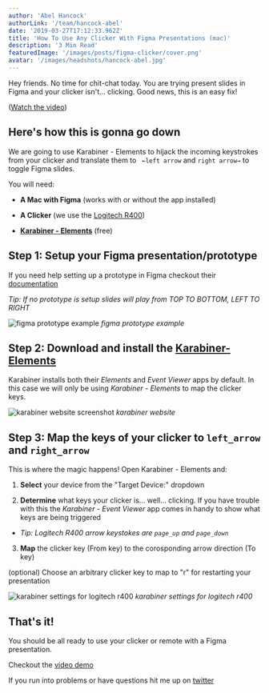 ```yaml
---
author: 'Abel Hancock'
authorLink: '/team/hancock-abel'
date: '2019-03-27T17:12:33.962Z'
title: 'How To Use Any Clicker With Figma Presentations (mac)'
description: '3 Min Read'
featuredImage: '/images/posts/figma-clicker/cover.png'
avatar: '/images/headshots/hancock-abel.jpg'
---
```

Hey friends. No time for chit-chat today. You are trying present slides in Figma and your clicker isn't... clicking. Good news, this is an easy fix!

([Watch the video](/videos/figma-clicker.mp4))

## Here's how this is gonna go down

We are going to use Karabiner - Elements to hijack the incoming keystrokes from your clicker and translate them to ` ←left arrow` and `right arrow→` to toggle Figma slides.

You will need:

* **A Mac with Figma** (works with or without the app installed)

* **A Clicker** (we use the [Logitech R400](https://www.amazon.com/dp/B002GHBUTK/ref=cm_sw_r_tw_dp_U_x_avbNCb1GHC3EJ))

* [**Karabiner - Elements**](https://pqrs.org/osx/karabiner/) (free)

## Step 1: Setup your Figma presentation/prototype

If you need help setting up a prototype in Figma checkout their [documentation](https://help.figma.com/category/87-prototyping)

*Tip: If no prototype is setup slides will play from TOP TO BOTTOM, LEFT TO RIGHT* 

![figma prototype example](/images/posts/figma-clicker/figma-presentation-prototype.png)
_figma prototype example_

## Step 2: Download and install the [Karabiner-Elements](https://pqrs.org/osx/karabiner/)

Karabiner installs both their *Elements* and *Event Viewer* apps by default. In this case we will only be using *Karabiner - Elements* to map the clicker keys.

![karabiner website screenshot](/images/posts/figma-clicker/download-karabiner-app.png)
_karabiner website_


## Step 3: Map the keys of your clicker to `left_arrow` and `right_arrow`

This is where the magic happens! Open Karabiner - Elements and:

1. **Select** your device from the "Target Device:" dropdown

2. **Determine** what keys your clicker is... well... clicking. If you have trouble with this the *Karabiner - Event Viewer* app comes in handy to show what keys are being triggered

- *Tip: Logitech R400 arrow keystokes are `page_up` and `page_down`*


3. **Map** the clicker key (From key) to the corosponding arrow direction (To key)

(optional) Choose an arbitrary clicker key to map to "r" for restarting your presentation

![karabiner settings for logitech r400](/images/posts/figma-clicker/karabiner-settings.png)
_karabiner settings for logitech r400_

## That's it!

You should be all ready to use your clicker or remote with a Figma presentation.

Checkout the [video demo](/videos/figma-clicker.mp4)

If you run into problems or have questions hit me up on [twitter](https://twitter.com/abelfhancock)